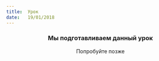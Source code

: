 ```yaml
---
title:  Урок
date:   19/01/2018
---
```


### <center>Мы подготавливаем данный урок</center>
<center>Попробуйте позже</center>